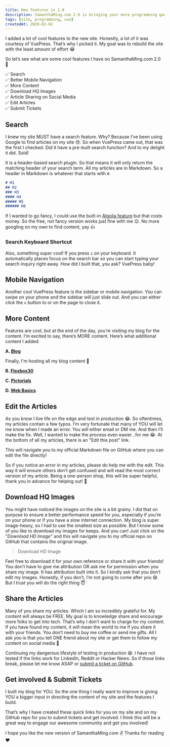 ```yaml
---
title: New features in 2.0
description: SamanthaMing.com 2.0 is bringing your more programming goodness with a brand new website. More content and way better user experience. Check out these awesome new features.
tags: [site, programming, vue]
createdAt: 2020-02-02
---
```


I added a lot of cool features to the new site. Honestly, a lot of it was courtesy of VuePress. That’s why I picked it. My goal was to rebuild the site with the least amount of effort 😂

So let’s see what are some cool features I have on SamanthaMing.com 2.0 🤩

✅ Search <br>
✅ Better Mobile Navigation <br>
✅ More Content <br>
✅ Download HQ Images <br>
✅ Article Sharing on Social Media <br>
✅ Edit Articles <br>
✅ Submit Tickets <br>

## Search

I knew my site MUST have a search feature. Why? Because I’ve been using Google to find articles on my site 😓. So when VuePress came out, that was the first I checked. Did it have a pre-built search function? And to my delight it did. Sold!

It is a header-based search plugin. So that means it will only return the matching header of your search term. All my articles are in Markdown. So a header in Markdown is whatever that starts with `#`.

<!-- prettier-ignore -->
```md
# H1
## H2
### H3
#### H4
##### H5
###### H6
```

If I wanted to go fancy, I could use the built-in [Algolia feature](https://vuepress.vuejs.org/theme/default-theme-config.html#algolia-docsearch) but that costs money. So the free, not fancy version works just fine with me 😉. No more googling on my own to find content, yay 👍

<ArticleImage full-name="building-my-new-site-with-vuepress-search" no-download :max-width="500" />

### Search Keyboard Shortcut

Also, something super cool! If you press `s` on your keyboard. It automatically places focus on the search bar so you can start typing your search inquiry right away. How did I built that, you ask? VuePress baby!

## Mobile Navigation

Another cool VuePress feature is the sidebar or mobile navigation. You can swipe on your phone and the sidebar will just slide out. And you can either click the `x` button to or on the page to close it.

<ArticleImage name="swipe-sidebar" no-download />

## More Content

Features are cool, but at the end of the day, you’re visiting my blog for the content. I’m excited to say, there’s MORE content. Here’s what additional content I added:

**A. [Blog](/blog/)**

Finally, I'm hosting all my blog content 🤩

**B. [Flexbox30](/flexbox30/)**

<ArticleImage folder="courses" full-name="flexbox30" no-download :max-width="500" />

**C. [Pictorials](/pictorials/)**

<ArticleImage folder="courses" full-name="pictorials" no-download :max-width="500" />

**D. [Web Basics](/basics/)**

<ArticleImage folder="courses" full-name="basics" no-download :max-width="500" />

## Edit the Articles

As you know I live life on the edge and test in production 😂. So oftentimes, my articles contain a few typos. I’m very fortunate that many of YOU will let me know when I made an error. You will either email or DM me. And then I’ll make the fix. Well, I wanted to make the process even easier...for me 😂. At the bottom of all my articles, there is an "Edit this post" link.

<ArticleImage name="edit-post" no-download :max-width="400" />

This will navigate you to my official Markdown file on GitHub where you can edit the file directly!

<ArticleImage name="github-edit-file" no-download :max-width="600" />

So if you notice an error in my articles, please do help me with the edit. This way it will ensure others don’t get confused and will read the most correct version of my article. Being a one-person shop, this will be super helpful, thank you in advance for helping out! 💛

## Download HQ Images

You might have noticed the images on the site is a bit grainy. I did that on purpose to ensure a better performance speed for you, especially if you’re on your phone or if you have a slow internet connection. My blog is super image-heavy, so I had to use the smallest size as possible. But I know some of you like to download my images for keeps. And you can! Just click on the "_Download HD Image_" and this will navigate you to my official repo on GitHub that contains the original image.

> <span class="text-gray-darker">Download HD Image</span>

Feel free to download it for your own reference or share it with your friends! You don’t have to give me attribution OR ask me for permission when you share my image. It has attribution built into it. So I kindly ask that you don’t edit my images. Honestly, if you don’t, I’m not going to come after you 😅. But I trust you will do the right thing 😇

## Share the Articles

Many of you share my articles. Which I am so incredibly grateful for. My content will always be FREE. My goal is to knowledge share and encourage more folks to get into tech. That’s why I don’t want to charge for my content. If you have found my content, it will mean the world to me if you share it with your friends. You don’t need to buy me coffee or send me gifts. All I ask you is that you tell ONE friend about my site or get them to follow my content on social media 💛

<ArticleImage name="share-post" no-download :max-width="400" />

Continuing my dangerous lifestyle of testing in production 😅. I have not tested if the links work for LinkedIn, Reddit or Hacker News. So if those links break, please let me know ASAP or [submit a ticket on GitHub](https://github.com/samanthaming/samanthaming.com/issues/new?assignees=samanthaming&labels=&template=site-bug-report.md&title=%5BBug+Report%5D).

## Get involved & Submit Tickets

I built my blog for YOU. So the one thing I really want to improve is giving YOU a bigger input in directing the content of my site and the features I build.

That’s why I have created these quick links for you on my site and on my GitHub repo for you to submit tickets and get involved. I think this will be a great way to engage our awesome community and get you involved!

<ArticleImage name="submit-ticket" no-download :max-width="400" />

I hope you like the new version of SamanthaMing.com ✌️ Thanks for reading ♥
